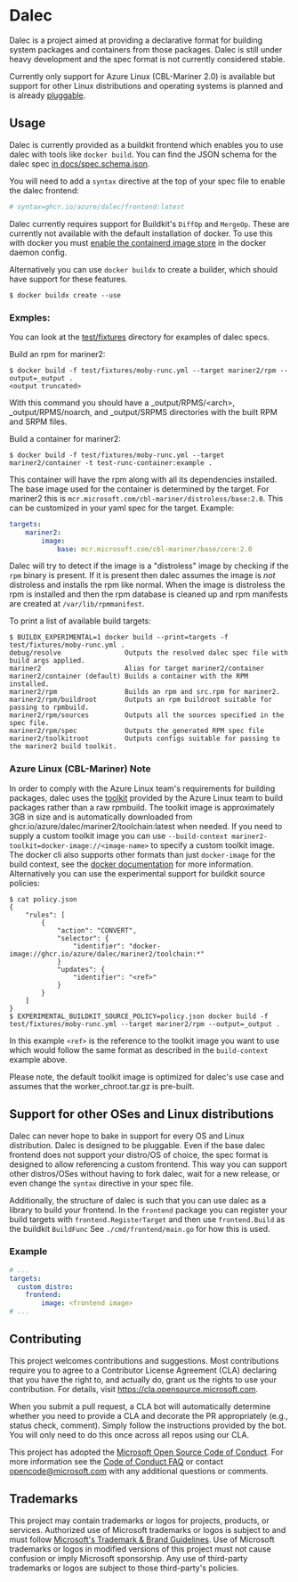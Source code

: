 # Dalec

Dalec is a project aimed at providing a declarative format for building system packages and containers from those packages.
Dalec is still under heavy development and the spec format is not currently considered stable.

Currently only support for Azure Linux (CBL-Mariner 2.0) is available but support
for other Linux distributions and operating systems is planned and is already [pluggable]().

## Usage

Dalec is currently provided as a buildkit frontend which enables you to use dalec with tools like `docker build`.
You can find the JSON schema for the dalec spec [in docs/spec.schema.json](./docs/spec.schema.json).

You will need to add a `syntax` directive at the top of your spec file to enable the dalec frontend:

```yaml
# syntax=ghcr.io/azure/dalec/frontend:latest
```

Dalec currently requires support for Buildkit's `DiffOp` and `MergeOp`.
These are currently not available with the default installation of docker.
To use this with docker you must
[enable the containerd image store](https://docs.docker.com/storage/containerd/#enable-containerd-image-store-on-docker-engine)
in the docker daemon config.

Alternatively you can use `docker buildx` to create a builder, which should have support for these features.

```console
$ docker buildx create --use
```

### Exmples:

You can look at the [test/fixtures](./test/fixtures) directory for examples of dalec specs.

Build an rpm for mariner2:

```console
$ docker build -f test/fixtures/moby-runc.yml --target mariner2/rpm --output=_output .
<output truncated>
```

With this command you should have a _output/RPMS/\<arch>, _output/RPMS/noarch, and _output/SRPMS directories with the built RPM and SRPM files.

Build a container for mariner2:

```console
$ docker build -f test/fixtures/moby-runc.yml --target mariner2/container -t test-runc-container:example .
```

This container will have the rpm along with all its dependencies installed.
The base image used for the container is determined by the target.
For mariner2 this is `mcr.microsoft.com/cbl-mariner/distroless/base:2.0`.
This can be customized in your yaml spec for the target.
Example:

```yaml
targets:
    mariner2:
        image:
            base: mcr.microsoft.com/cbl-mariner/base/core:2.0
```

Dalec will try to detect if the image is a "distroless" image by checking if the `rpm` binary is present.
If it is present then dalec assumes the image is *not* distroless and installs the rpm like normal.
When the image is distroless the rpm is installed and then the rpm database is cleaned up and
rpm manifests are created at `/var/lib/rpmmanifest`.

To print a list of available build targets:

```console
$ BUILDX_EXPERIMENTAL=1 docker build --print=targets -f test/fixtures/moby-runc.yml .
debug/resolve                Outputs the resolved dalec spec file with build args applied.
mariner2                     Alias for target mariner2/container
mariner2/container (default) Builds a container with the RPM installed.
mariner2/rpm                 Builds an rpm and src.rpm for mariner2.
mariner2/rpm/buildroot       Outputs an rpm buildroot suitable for passing to rpmbuild.
mariner2/rpm/sources         Outputs all the sources specified in the spec file.
mariner2/rpm/spec            Outputs the generated RPM spec file
mariner2/toolkitroot         Outputs configs suitable for passing to the mariner2 build toolkit.
```

### Azure Linux (CBL-Mariner) Note

In order to comply with the Azure Linux team's requirements for building
packages, dalec uses the
[toolkit](https://github.com/microsoft/CBL-Mariner/tree/2.0/toolkit) provided by
the Azure Linux team to build packages rather than a raw rpmbuild.
The toolkit image is approximately 3GB in size and is automatically downloaded from
ghcr.io/azure/dalec/mariner2/toolchain:latest when needed.
If you need to supply a custom toolkit image you can use `--build-context
mariner2-toolkit=docker-image://<image-name>` to specify a custom toolkit image.
The docker cli also supports other formats than just `docker-image` for the
build context, see the [docker
documentation](https://docs.docker.com/engine/reference/commandline/buildx_build/#build-context)
for more information.
Alternatively you can use the experimental support for buildkit source policies:

```console
$ cat policy.json
{
    "rules": [
        {
            "action": "CONVERT",
            "selector": {
                "identifier": "docker-image://ghcr.io/azure/dalec/mariner2/toolchain:*"
            }
            "updates": {
                "identifier": "<ref>"
            }
        }
    ]
}
$ EXPERIMENTAL_BUILDKIT_SOURCE_POLICY=policy.json docker build -f test/fixtures/moby-runc.yml --target mariner2/rpm --output=_output .
```

In this example `<ref>` is the reference to the toolkit image you want to use which would follow the same format as described in the `build-context` example above.


Please note, the default toolkit image is optimized for dalec's use case and assumes that the worker_chroot.tar.gz is pre-built.

## Support for other OSes and Linux distributions

Dalec can never hope to bake in support for every OS and Linux distribution.
Dalec is designed to be pluggable.
Even if the base dalec frontend does not support your distro/OS of choice, the spec format is designed to allow referencing a custom frontend.
This way you can support other distros/OSes without having to fork dalec, wait for a new release, or even change the `syntax` directive in your spec file.

Additionally, the structure of dalec is such that you can use dalec as a library to build your frontend.
In the `frontend` package you can register your build targets with `frontend.RegisterTarget` and then use `frontend.Build` as the buildkit `BuildFunc`
See `./cmd/frontend/main.go` for how this is used.

### Example

```yaml
# ...
targets:
  custom_distro:
    frontend:
        image: <frontend image>
# ...
```


## Contributing

This project welcomes contributions and suggestions.  Most contributions require you to agree to a
Contributor License Agreement (CLA) declaring that you have the right to, and actually do, grant us
the rights to use your contribution. For details, visit https://cla.opensource.microsoft.com.

When you submit a pull request, a CLA bot will automatically determine whether you need to provide
a CLA and decorate the PR appropriately (e.g., status check, comment). Simply follow the instructions
provided by the bot. You will only need to do this once across all repos using our CLA.

This project has adopted the [Microsoft Open Source Code of Conduct](https://opensource.microsoft.com/codeofconduct/).
For more information see the [Code of Conduct FAQ](https://opensource.microsoft.com/codeofconduct/faq/) or
contact [opencode@microsoft.com](mailto:opencode@microsoft.com) with any additional questions or comments.

## Trademarks

This project may contain trademarks or logos for projects, products, or services. Authorized use of Microsoft 
trademarks or logos is subject to and must follow 
[Microsoft's Trademark & Brand Guidelines](https://www.microsoft.com/en-us/legal/intellectualproperty/trademarks/usage/general).
Use of Microsoft trademarks or logos in modified versions of this project must not cause confusion or imply Microsoft sponsorship.
Any use of third-party trademarks or logos are subject to those third-party's policies.
